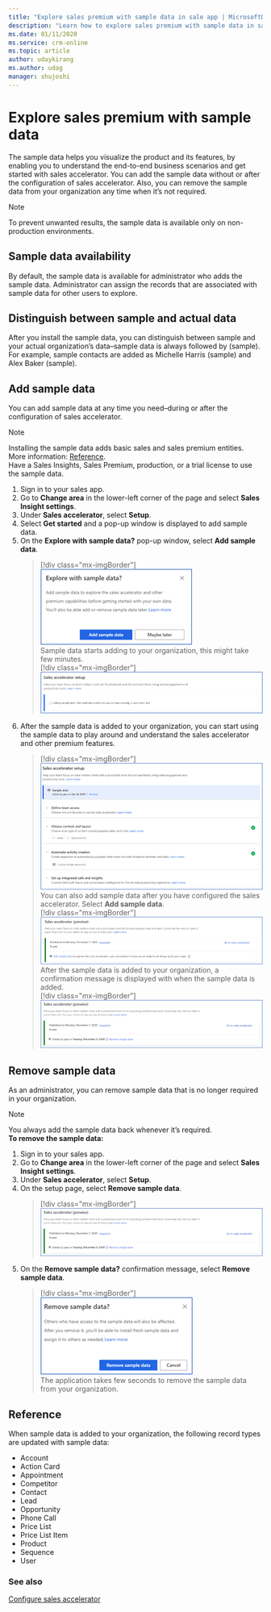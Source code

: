```yaml
---
title: "Explore sales premium with sample data in sale app | MicrosoftDocs"
description: "Learn how to explore sales premium with sample data in sale app."
ms.date: 01/11/2020
ms.service: crm-online
ms.topic: article
author: udaykirang
ms.author: udag
manager: shujoshi
---
```


# Explore sales premium with sample data    

The sample data helps you visualize the product and its features, by enabling you to understand the end-to-end business scenarios and get started with sales accelerator. You can add the sample data without or after the configuration of sales accelerator. Also, you can remove the sample data from your organization any time when it’s not required. 

>[!NOTE]
>To prevent unwanted results, the sample data is available only on non-production environments. 

## Sample data availability    
By default, the sample data is available for administrator who adds the sample data. Administrator can assign the records that are associated with sample data for other users to explore.     

## Distinguish between sample and actual data  
After you install the sample data, you can distinguish between sample and your actual organization’s data–sample data is always followed by (sample). For example, sample contacts are added as Michelle Harris (sample) and Alex Baker (sample).     

## Add sample data    
You can add sample data at any time you need–during or after the configuration of sales accelerator.    
>[!NOTE]
>Installing the sample data adds basic sales and sales premium entities. More information: [Reference](#reference).     
Have a Sales Insights, Sales Premium, production, or a trial license to use the sample data.

1.	Sign in to your sales app.   
2.	Go to **Change area** in the lower-left corner of the page and select **Sales Insight settings**.    
3.	Under **Sales accelerator**, select **Setup**.    
4.	Select **Get started** and a pop-up window is displayed to add sample data.    
5.	On the **Explore with sample data?** pop-up window, select **Add sample data**.    
    > [!div class="mx-imgBorder"]
    > ![Select add sample data](media/sample-data-popup.png "Select add sample data")   
    Sample data starts adding to your organization, this might take few minutes.   
    > [!div class="mx-imgBorder"]
    > ![Progress of sample data installation](media/sample-data-installation-progress.png "Progress of sample data installation")     
6.	After the sample data is added to your organization, you can start using the sample data to play around and understand the sales accelerator and other premium features.   
    > [!div class="mx-imgBorder"]
    > ![Confirmation message that sample data is added](media/sample-data-confirmation-message.png "Confirmation message that sample data is added")     
    You can also add sample data after you have configured the sales accelerator. Select **Add sample data**.     
    > [!div class="mx-imgBorder"]
    > ![Add sample data later](media/sample-data-add-later.png "Add sample data later")    
    After the sample data is added to your organization, a confirmation message is displayed with when the sample data is added.    
    > [!div class="mx-imgBorder"]
    > ![Confirmation message of sample data added later](media/sample-data-add-later-confirmation-message.png "Confirmation message of sample data added later")    

## Remove sample data   
As an administrator, you can remove sample data that is no longer required in your organization.     
>[!NOTE]
>You always add the sample data back whenever it’s required.    
**To remove the sample data:**    
1. Sign in to your sales app.   
2. Go to **Change area** in the lower-left corner of the page and select **Sales Insight settings**.    
3. Under **Sales accelerator**, select **Setup**.    
4.	On the setup page, select **Remove sample data**.    
    > [!div class="mx-imgBorder"]
    > ![Remove sample data](media/sample-data-remove.png "Remove sample data")       
5.	On the **Remove sample data?** confirmation message, select **Remove sample data**.   
    > [!div class="mx-imgBorder"]
    > ![Confirmation message to remove sample data](media/sample-data-remove-confirmation-message.png "Confirmation message to remove sample data")     
    The application takes few seconds to remove the sample data from your organization.    

## Reference    
When sample data is added to your organization, the following record types are updated with sample data:      
-	Account
-	Action Card
-	Appointment
-	Competitor
-	Contact
-	Lead
-	Opportunity
-	Phone Call
-	Price List
-	Price List Item
-	Product
-	Sequence
-	User
    
### See also

[Configure sales accelerator](enable-configure-sales-accelerator.md)

